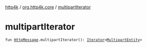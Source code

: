[http4k](../index.md) / [org.http4k.core](index.md) / [multipartIterator](./multipart-iterator.md)

# multipartIterator

`fun `[`HttpMessage`](-http-message/index.md)`.multipartIterator(): `[`Iterator`](https://kotlinlang.org/api/latest/jvm/stdlib/kotlin.collections/-iterator/index.html)`<`[`MultipartEntity`](-multipart-entity/index.md)`>`